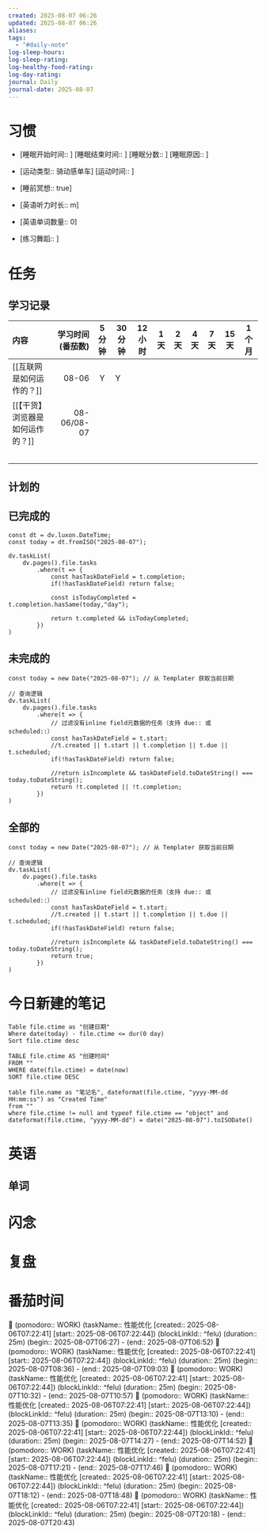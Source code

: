 ```yaml
---
created: 2025-08-07 06:26
updated: 2025-08-07 06:26
aliases: 
tags:
  - "#daily-note"
log-sleep-hours: 
log-sleep-rating: 
log-healthy-food-rating: 
log-day-rating: 
journal: Daily
journal-date: 2025-08-07
---
```

# 习惯
- [睡眠开始时间:: ] [睡眠结束时间:: ] [睡眠分数:: ] [睡眠原因:: ] 
- [运动类型:: 骑动感单车] [运动时间:: ]
- [睡前冥想:: true]

- [英语听力时长:: m]
- [英语单词数量:: 0]

- [练习舞蹈:: ]

# 任务

## 学习记录

| 内容                 |   学习时间(番茄数) | 5 分钟 | 30 分钟 | 12 小时 | 1 天 | 2 天 | 4 天 | 7 天 | 15 天 | 1 个月 |
| :----------------- | ----------: | :--: | ----- | ----- | --- | --- | --- | --- | ---- | ---- |
| [[互联网是如何运作的？]]     |       08-06 |  Y   | Y     |       |     |     |     |     |      |      |
| [[【干货】浏览器是如何运作的？]] | 08-06/08-07 |      |       |       |     |     |     |     |      |      |
|                    |             |      |       |       |     |     |     |     |      |      |
|                    |             |      |       |       |     |     |     |     |      |      |
|                    |             |      |       |       |     |     |     |     |      |      |
|                    |             |      |       |       |     |     |     |     |      |      |
|                    |             |      |       |       |     |     |     |     |      |      |


## 计划的

## 已完成的
```dataviewjs
const dt = dv.luxon.DateTime;
const today = dt.fromISO("2025-08-07");

dv.taskList(
    dv.pages().file.tasks
        .where(t => {
            const hasTaskDateField = t.completion;
            if(!hasTaskDateField) return false;
            
            const isTodayCompleted = t.completion.hasSame(today,"day");
            
            return t.completed && isTodayCompleted;
        })
)
```


## 未完成的

```dataviewjs
const today = new Date("2025-08-07"); // 从 Templater 获取当前日期

// 查询逻辑
dv.taskList(
    dv.pages().file.tasks
        .where(t => {
	        // 过滤没有inline field元数据的任务（支持 due:: 或 scheduled::）
            const hasTaskDateField = t.start;
            //t.created || t.start || t.completion || t.due || t.scheduled;
            if(!hasTaskDateField) return false;
            
            //return isIncomplete && taskDateField.toDateString() === today.toDateString();
            return !t.completed || !t.completion;
        })
)
```

## 全部的
```dataviewjs
const today = new Date("2025-08-07"); // 从 Templater 获取当前日期

// 查询逻辑
dv.taskList(
    dv.pages().file.tasks
        .where(t => {
	        // 过滤没有inline field元数据的任务（支持 due:: 或 scheduled::）
            const hasTaskDateField = t.start;
            //t.created || t.start || t.completion || t.due || t.scheduled;
            if(!hasTaskDateField) return false;
            
            //return isIncomplete && taskDateField.toDateString() === today.toDateString();
            return true;
        })
)
```

# 今日新建的笔记
```dataview
Table file.ctime as "创建日期"
Where date(today) - file.ctime <= dur(0 day)
Sort file.ctime desc
```

```dataview
TABLE file.ctime AS "创建时间"
FROM ""
WHERE date(file.ctime) = date(now)
SORT file.ctime DESC
```

```dataview
table file.name as "笔记名", dateformat(file.ctime, "yyyy-MM-dd HH:mm:ss") as "Created Time"
from ""
where file.ctime != null and typeof file.ctime == "object" and dateformat(file.ctime, "yyyy-MM-dd") = date("2025-08-07").toISODate()
```

# 英语
## 单词

# 闪念



# 复盘


# 番茄时间

🍅 (pomodoro:: WORK) (taskName:: 性能优化 [created:: 2025-08-06T07:22:41] [start:: 2025-08-06T07:22:44]) (blockLinkId::  ^felu) (duration:: 25m) (begin:: 2025-08-07T06:27) - (end:: 2025-08-07T06:52)
🍅 (pomodoro:: WORK) (taskName:: 性能优化 [created:: 2025-08-06T07:22:41] [start:: 2025-08-06T07:22:44]) (blockLinkId::  ^felu) (duration:: 25m) (begin:: 2025-08-07T08:36) - (end:: 2025-08-07T09:03)
🍅 (pomodoro:: WORK) (taskName:: 性能优化 [created:: 2025-08-06T07:22:41] [start:: 2025-08-06T07:22:44]) (blockLinkId::  ^felu) (duration:: 25m) (begin:: 2025-08-07T10:32) - (end:: 2025-08-07T10:57)
🍅 (pomodoro:: WORK) (taskName:: 性能优化 [created:: 2025-08-06T07:22:41] [start:: 2025-08-06T07:22:44]) (blockLinkId::  ^felu) (duration:: 25m) (begin:: 2025-08-07T13:10) - (end:: 2025-08-07T13:35)
🍅 (pomodoro:: WORK) (taskName:: 性能优化 [created:: 2025-08-06T07:22:41] [start:: 2025-08-06T07:22:44]) (blockLinkId::  ^felu) (duration:: 25m) (begin:: 2025-08-07T14:27) - (end:: 2025-08-07T14:52)
🍅 (pomodoro:: WORK) (taskName:: 性能优化 [created:: 2025-08-06T07:22:41] [start:: 2025-08-06T07:22:44]) (blockLinkId::  ^felu) (duration:: 25m) (begin:: 2025-08-07T17:21) - (end:: 2025-08-07T17:46)
🍅 (pomodoro:: WORK) (taskName:: 性能优化 [created:: 2025-08-06T07:22:41] [start:: 2025-08-06T07:22:44]) (blockLinkId::  ^felu) (duration:: 25m) (begin:: 2025-08-07T18:12) - (end:: 2025-08-07T18:48)
🍅 (pomodoro:: WORK) (taskName:: 性能优化 [created:: 2025-08-06T07:22:41] [start:: 2025-08-06T07:22:44]) (blockLinkId::  ^felu) (duration:: 25m) (begin:: 2025-08-07T20:18) - (end:: 2025-08-07T20:43)